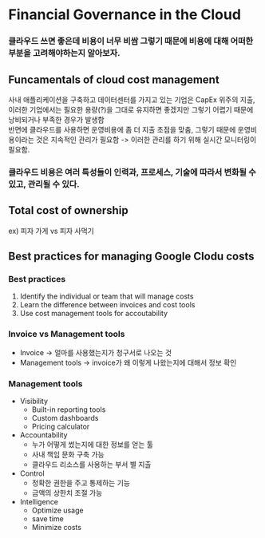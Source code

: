 # Financial Governance in the Cloud

### 클라우드 쓰면 좋은데 비용이 너무 비쌈 그렇기 때문에 비용에 대해 어떠한 부분을 고려해야하는지 알아보자.

## Funcamentals of cloud cost management
사내 애플리케이션을 구축하고 데이터센터를 가지고 있는 기업은 CapEx 위주의 지출, 이러한 기업에서는 필요한 용량(?)을 그대로 유지하면 좋겠지만 그렇기 어렵기 때문에 낭비되거나 부족한 경우가 발생함  
반면에 클라우드를 사용하면 운영비용에 좀 더 지출 초점을 맞춤, 그렇기 때문에 운영비용이라는 것은 지속적인 관리가 필요함 -> 이러한 관리를 하기 위해 실시간 모니터링이 필요함.

### 클라우드 비용은 여러 특성들이 인력과, 프로세스, 기술에 따라서 변화될 수 있고, 관리될 수 있다.

## Total cost of ownership
ex) 피자 가게 vs 피자 사먹기

## Best practices for managing Google Clodu costs

### Best practices
1. Identify the individual or team that will manage costs
2. Learn the difference between invoices and cost tools
3. Use cost management tools for accoutability

### Invoice vs Management tools

- Invoice -> 얼마를 사용했는지가 청구서로 나오는 것
- Management tools -> invoice가 왜 이렇게 나왔는지에 대해서 정보 확인

### Management tools
- Visibility
    - Built-in reporting tools
    - Custom dashboards
    - Pricing calculator
- Accountability
    - 누가 어떻게 썼는지에 대한 정보를 얻는 툴
    - 사내 책임 문화 구축 가능
    - 클라우드 리소스를 사용하는 부서 별 지출
- Control
    - 정확한 권한을 주고 통제하는 기능
    - 금액의 상한치 조절 가능
- Intelligence
    - Optimize usage
    - save time
    - Minimize costs